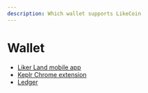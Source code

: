 ```yaml
---
description: Which wallet supports LikeCoin
---
```


# Wallet

* [Liker Land mobile app](../../user-guide/liker-land/download.md)
* [Keplr Chrome extension](keplr.md)
* [Ledger](hardware-wallet.md)

